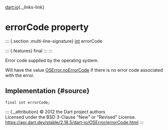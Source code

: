 [dart:io](../../dart-io/dart-io-library){._links-link}

errorCode property
==================

::: {.section .multi-line-signature}
[int](../../dart-core/int-class) errorCode

::: {.features}
final
:::
:::

Error code supplied by the operating system.

Will have the value [OSError.noErrorCode](noerrorcode-constant) if there
is no error code associated with the error.

Implementation {#source}
--------------

``` {.language-dart data-language="dart"}
final int errorCode;
```

::: {._attribution}
© 2012 the Dart project authors\
Licensed under the BSD 3-Clause \"New\" or \"Revised\" License.\
<https://api.dart.dev/stable/2.18.5/dart-io/OSError/errorCode.html>
:::
